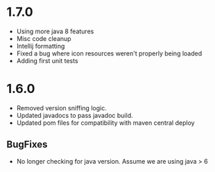 # 1.7.0
- Using more java 8 features
- Misc code cleanup
- Intellij formatting
- Fixed a bug where icon resources weren't properly being loaded
- Adding first unit tests

# 1.6.0
- Removed version sniffing logic.
- Updated javadocs to pass javadoc build.
- Updated pom files for compatibility with maven central deploy

## BugFixes
- No longer checking for java version.  Assume we are using java > 6